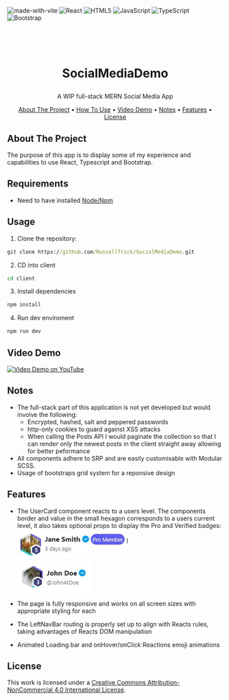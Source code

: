 ![made-with-vite](https://img.shields.io/badge/vite-%23646CFF.svg?style=for-the-badge&logo=vite&logoColor=white) 
![React](https://img.shields.io/badge/react-%2320232a.svg?style=for-the-badge&logo=react&logoColor=%2361DAFB) 
![HTML5](https://img.shields.io/badge/html5-%23E34F26.svg?style=for-the-badge&logo=html5&logoColor=white)
![JavaScript](https://img.shields.io/badge/javascript-%23323330.svg?style=for-the-badge&logo=javascript&logoColor=%23F7DF1E)
![TypeScript](https://img.shields.io/badge/typescript-%23007ACC.svg?style=for-the-badge&logo=typescript&logoColor=white)
![Bootstrap](https://img.shields.io/badge/bootstrap-%238511FA.svg?style=for-the-badge&logo=bootstrap&logoColor=white)


<br />
<h1>
<p align="center">
  <br>SocialMediaDemo
</h1>
  <p align="center">
    A WIP full-stack MERN Social Media App
    <br />
    </p>
</p>
<p align="center">
  <a href="#about-the-project">About The Project</a> •
  <a href="#usage">How To Use</a> •
  <a href="#video-demo">Video Demo</a> •
  <a href="#notes">Notes</a> •
  <a href="#features">Features</a> •
  <a href="#license">License</a>
</p>    

## About The Project
The purpose of this app is to display some of my experience and capabilities to use React, Typescript and Bootstrap. 

## Requirements
 - Need to have installed [Node/Npm](https://nodejs.org/en)

## Usage

1. Clone the repository:

```cmd
git clone https://github.com/RussellTrick/SocialMediaDemo.git
```

2. CD into client
```cmd
cd client
```

3. Install dependencies
```cmd
npm install
```

4. Run dev enviroment
```cmd
npm run dev
```

## Video Demo  
[![Video Demo on YouTube](https://img.youtube.com/vi/SguPLko0U6g/0.jpg)](https://youtu.be/SguPLko0U6g)

## Notes
 - The full-stack part of this application is not yet developed but would involve the following:
   - Encrypted, hashed, salt and peppered passwords
   - http-only cookies to guard against XSS attacks
   - When calling the Posts API I would paginate the collection so that I can render only the newest posts in the client straight away allowing for better peformance
- All components adhere to SRP and are easily customisable with Modular SCSS.
- Usage of bootstraps grid system for a reponsive design
## Features
 - The UserCard component reacts to a users level. The components border and value in the small hexagon corresponds to a users current level, it also takes optional props to display the Pro and Verified badges:  
   ![Level 5 User](img/Level-5-user.JPG)  
   ![Level 3 User](img/Level-3-user.JPG)

 - The page is fully responsive and works on all screen sizes with appropriate styling for each

 - The LeftNavBar routing is properly set up to align with Reacts rules, taking advantages of Reacts DOM manipulation

 - Animated Loading bar and onHover/onClick Reactions emoji animations

## License
This work is licensed under a [Creative Commons Attribution-NonCommercial 4.0 International License](https://creativecommons.org/licenses/by-nc/4.0/).
